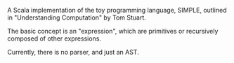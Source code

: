 A Scala implementation of the toy programming language, SIMPLE, outlined in "Understanding Computation" by Tom Stuart.

The basic concept is an "expression", which are primitives or recursively composed of other expressions.

Currently, there is no parser, and just an AST.
